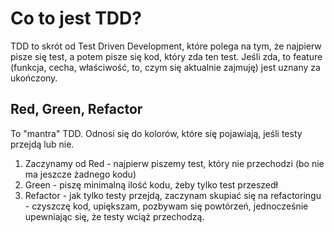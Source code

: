 # Co to jest TDD?  
TDD to skrót od Test Driven Development, które polega na tym, że najpierw pisze się test, a potem pisze się kod, który zda ten test. Jeśli zda, to feature (funkcja, cecha, właściwość, to, czym się aktualnie zajmuję) jest uznany za ukończony.  
  
## Red, Green, Refactor  
To "mantra" TDD. Odnosi się do kolorów, które się pojawiają, jeśli testy przejdą lub nie.  
1. Zaczynamy od Red - najpierw piszemy test, który nie przechodzi (bo nie ma jeszcze żadnego kodu)  
2. Green - piszę minimalną ilość kodu, żeby tylko test przeszedł  
3. Refactor - jak tylko testy przejdą, zaczynam skupiać się na refactoringu - czyszczę kod, upiększam, pozbywam się powtórzeń, jednocześnie upewniając się, że testy wciąż przechodzą.
